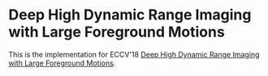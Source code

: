 # Deep High Dynamic Range Imaging with Large Foreground Motions
This is the implementation for ECCV'18 [Deep High Dynamic Range Imaging with Large Foreground Motions](https://arxiv.org/abs/1711.08937). 